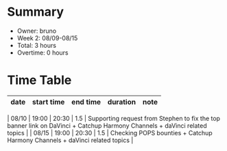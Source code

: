 # Summary
* Owner: bruno
* Week 2: 08/09-08/15
* Total: 3 hours
* Overtime: 0 hours

# Time Table
| date  | start time  | end time | duration  |  note |
|---|---|---|---|---|

| 08/10  | 19:00  | 20:30  | 1.5  | Supporting request from Stephen to fix the top banner link on DaVinci +  Catchup Harmony Channels + daVinci related topics  | 
| 08/15  | 19:00  | 20:30  | 1.5  | Checking POPS bounties + Catchup Harmony Channels + daVinci related topics  | 
